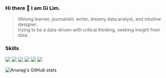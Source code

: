 ### Hi there 👋   I am Gi Lim.  

<!--
**kimx1201/kimx1201** is a ✨ _special_ ✨ repository because its `README.md` (this file) appears on your GitHub profile.

Here are some ideas to get you started:

- 🔭 I’m currently working on ...
- 🌱 I’m currently learning ...
- 👯 I’m looking to collaborate on ...
- 🤔 I’m looking for help with ...
- 💬 Ask me about ...
- 📫 How to reach me: ...
- 😄 Pronouns: ...
- ⚡ Fun fact: ...
-->

> lifelong learner, journalistic writer, dreamy data analyst, and intuitive designer.  
> trying to be a data-driven with critical thinking, seeking insight from data.<br>

### Skills
<img src="https://img.shields.io/badge/python-3766AB?style=flat-square&logo=Python&logoColor=white"/></a>
<img src="https://img.shields.io/badge/jupyter-F37626?style=flat-square&logo=Jupyter&logoColor=white"/></a>
<img src="https://img.shields.io/badge/numpy-013243?style=flat-square&logo=NumPy&logoColor=white"/></a>
<img src="https://img.shields.io/badge/pandas-150458?style=flat-square&logo=pandas&logoColor=white"/></a>
<img src="https://img.shields.io/badge/sklearn-F7931E?style=flat-square&logo=scikit-learn&logoColor=white"/></a>
<img src="https://img.shields.io/badge/tensorflow-FF6F00?style=flat-square&logo=TensorFlow&logoColor=white"/></a>

![Anurag's GitHub stats](https://github-readme-stats.vercel.app/api?username=kimx1201&count_private=true&show_icons=true&theme=nightowl&include_all_commits=True)
